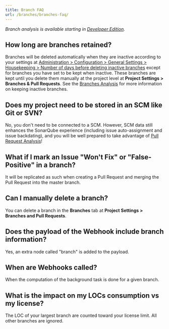 ```yaml
---
title: Branch FAQ
url: /branches/branches-faq/
---
```


_Branch analysis is available starting in [Developer Edition](https://redirect.sonarsource.com/editions/developer.html)._

## How long are branches retained?  
Branches will be deleted automatically when they are inactive according to your settings at [Administration > Configuration > General Settings > Housekeeping > Number of days before deleting inactive branches](/#sonarqube-admin#/admin/settings?category=housekeeping) except for branches you have set to be kept when inactive. These branches are kept until you delete them manually at the project level at **Project Settings > Branches & Pull Requests**. See the [Branches Analysis](/branches/overview/) for more information on keeping inactive branches.

## Does my project need to be stored in an SCM like Git or SVN?  
No, you don't need to be connected to a SCM. However, SCM data still enhances the SonarQube experience (including issue auto-assignment and issue backdating), and you will be well prepared to take advantage of [Pull Request Analysis](/analysis/pull-request/)!

## What if I mark an Issue "Won't Fix" or "False-Positive" in a branch?
It will be replicated as such when creating a Pull Request and merging the Pull Request into the master branch.

## Can I manually delete a branch?  
You can delete a branch in the **Branches** tab at **Project Settings > Branches and Pull Requests**.

## Does the payload of the Webhook include branch information?  
Yes, an extra node called "branch" is added to the payload.

## When are Webhooks called?  
When the computation of the background task is done for a given branch.

## What is the impact on my LOCs consumption vs my license?  
The LOC of your largest branch are counted toward your license limit. All other branches are ignored.  
